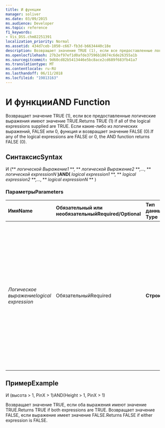 ```yaml
---
title: И функции
manager: soliver
ms.date: 03/09/2015
ms.audience: Developer
ms.topic: reference
f1_keywords:
- Vis_DSS.chm82251391
localization_priority: Normal
ms.assetid: 434d7ceb-1050-c667-fb3d-b6634440c18e
description: Возвращает значение TRUE (1), если все предоставленные логические выражения имеют значение TRUE. Если какие-либо из логических выражений, FALSE или 0, функция и возвращает значение FALSE (0).
ms.openlocfilehash: 27b2ef97ef1d0afde37596b18674c6de26355a1b
ms.sourcegitcommit: 9d60cd82b5413446e5bc8ace2cd689f683fb41a7
ms.translationtype: MT
ms.contentlocale: ru-RU
ms.lasthandoff: 06/11/2018
ms.locfileid: "19813163"
---
```

# <a name="and-function"></a><span data-ttu-id="5532e-104">И функции</span><span class="sxs-lookup"><span data-stu-id="5532e-104">AND Function</span></span>

<span data-ttu-id="5532e-105">Возвращает значение TRUE (1), если все предоставленные логические выражения имеют значение TRUE.</span><span class="sxs-lookup"><span data-stu-id="5532e-105">Returns TRUE (1) if all of the logical expressions supplied are TRUE.</span></span> <span data-ttu-id="5532e-106">Если какие-либо из логических выражений, FALSE или 0, функция и возвращает значение FALSE (0).</span><span class="sxs-lookup"><span data-stu-id="5532e-106">If any of the logical expressions are FALSE or 0, the AND function returns FALSE (0).</span></span>
  
## <a name="syntax"></a><span data-ttu-id="5532e-107">Синтаксис</span><span class="sxs-lookup"><span data-stu-id="5532e-107">Syntax</span></span>

<span data-ttu-id="5532e-108">И (** *логической Выражение1* **, ** *логической Выражение2* **,..., ** *логической expressionN* **)</span><span class="sxs-lookup"><span data-stu-id="5532e-108">AND(** *logical expression1* **, ** *logical expression2* **,..., ** *logical expressionN* ** )</span></span> 
  
### <a name="parameters"></a><span data-ttu-id="5532e-109">Параметры</span><span class="sxs-lookup"><span data-stu-id="5532e-109">Parameters</span></span>

|<span data-ttu-id="5532e-110">**Имя**</span><span class="sxs-lookup"><span data-stu-id="5532e-110">**Name**</span></span>|<span data-ttu-id="5532e-111">**Обязательный или необязательный**</span><span class="sxs-lookup"><span data-stu-id="5532e-111">**Required/Optional**</span></span>|<span data-ttu-id="5532e-112">**Тип данных**</span><span class="sxs-lookup"><span data-stu-id="5532e-112">**Data Type**</span></span>|<span data-ttu-id="5532e-113">**Описание**</span><span class="sxs-lookup"><span data-stu-id="5532e-113">**Description**</span></span>|
|:-----|:-----|:-----|:-----|
| <span data-ttu-id="5532e-114">_Логическое выражение_</span><span class="sxs-lookup"><span data-stu-id="5532e-114">_logical expression_</span></span> <br/> |<span data-ttu-id="5532e-115">Обязательный</span><span class="sxs-lookup"><span data-stu-id="5532e-115">Required</span></span>  <br/> |<span data-ttu-id="5532e-116">**Строка**</span><span class="sxs-lookup"><span data-stu-id="5532e-116">**String**</span></span> <br/> | <span data-ttu-id="5532e-117">Комбинация константы, операторы, функции и ссылки на ячейки таблицы свойств фигуры, которая приводит к значение.</span><span class="sxs-lookup"><span data-stu-id="5532e-117">A combination of constants, operators, functions, and references to ShapeSheet cells that results in a value.</span></span> <span data-ttu-id="5532e-118">Любое выражение, которое оценивается как ненулевое значение считается значение TRUE.</span><span class="sxs-lookup"><span data-stu-id="5532e-118">Any expression that evaluates to a non-zero value is considered to be TRUE.</span></span>  <br/> |
   
## <a name="example"></a><span data-ttu-id="5532e-119">Пример</span><span class="sxs-lookup"><span data-stu-id="5532e-119">Example</span></span>

<span data-ttu-id="5532e-120">И (высота \> 1, PinX \> 1)</span><span class="sxs-lookup"><span data-stu-id="5532e-120">AND(Height \> 1, PinX \> 1)</span></span>
  
<span data-ttu-id="5532e-121">Возвращает значение TRUE, если оба выражения имеют значение TRUE.</span><span class="sxs-lookup"><span data-stu-id="5532e-121">Returns TRUE if both expressions are TRUE.</span></span> <span data-ttu-id="5532e-122">Возвращает значение FALSE, если выражение имеет значение FALSE.</span><span class="sxs-lookup"><span data-stu-id="5532e-122">Returns FALSE if either expression is FALSE.</span></span>
  

